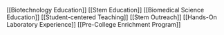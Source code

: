 [[Biotechnology Education]]
[[Stem Education]]
[[Biomedical Science Education]]
[[Student-centered Teaching]]
[[Stem Outreach]]
[[Hands-On Laboratory Experience]]
[[Pre-College Enrichment Program]]
